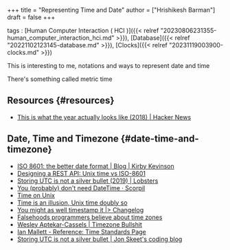 +++
title = "Representing Time and Date"
author = ["Hrishikesh Barman"]
draft = false
+++

tags
: [Human Computer Interaction ( HCI )]({{< relref "20230806231355-human_computer_interaction_hci.md" >}}), [Database]({{< relref "20221102123145-database.md" >}}), [Clocks]({{< relref "20231119003900-clocks.md" >}})


This is interesting to me, notations and ways to represent date and time

There's something called metric time


## Resources {#resources}

-   [This is what the year actually looks like (2018) | Hacker News](https://news.ycombinator.com/item?id=37926239)


## Date, Time and Timezone {#date-time-and-timezone}

-   [ISO 8601: the better date format | Blog | Kirby Kevinson](https://kirby.kevinson.org/blog/iso-8601-the-better-date-format/)
-   [Designing a REST API: Unix time vs ISO-8601](https://nickb.dev/blog/designing-a-rest-api-unix-time-vs-iso-8601/)
-   [Storing UTC is not a silver bullet (2019) | Lobsters](https://lobste.rs/s/5suewc/storing_utc_is_not_silver_bullet_2019)
-   [You (probably) don't need DateTime · Scorpil](https://scorpil.com/post/you-dont-need-datetime/)
-   [Time on Unix](https://venam.nixers.net/blog/unix/2020/05/02/time-on-unix.html)
-   [Time is an illusion, Unix time doubly so](https://www.netmeister.org/blog/epoch.html)
-   [You might as well timestamp it |&gt; Changelog](https://changelog.com/posts/you-might-as-well-timestamp-it)
-   [Falsehoods programmers believe about time zones](https://www.zainrizvi.io/blog/falsehoods-programmers-believe-about-time-zones/)
-   [Wesley Aptekar-Cassels | Timezone Bullshit](https://blog.wesleyac.com/posts/timezone-bullshit)
-   [Ian Mallett - Reference: Time Standards Page](https://geometrian.com/programming/reference/timestds/index.php)
-   [Storing UTC is not a silver bullet | Jon Skeet's coding blog](https://codeblog.jonskeet.uk/2019/03/27/storing-utc-is-not-a-silver-bullet/)
